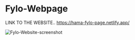 # Fylo-Webpage
LINK TO THE WEBSITE..
https://hama-fylo-page.netlify.app/

![Fylo-Website-screenshot](https://user-images.githubusercontent.com/75329130/131845324-f07ba865-58fa-42db-89b0-db65da193834.jpeg)
